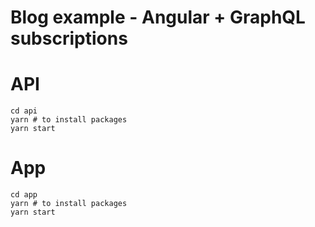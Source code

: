 # Blog example - Angular + GraphQL subscriptions

# API

```
cd api
yarn # to install packages
yarn start
```

# App

```
cd app
yarn # to install packages
yarn start
```
